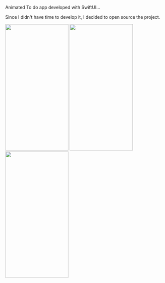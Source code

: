 Animated To do app developed with SwiftUI...

Since I didn't have time to develop it, I decided to open source the project.

<div>
<img src="https://i.ibb.co/CvTDPb0/Simulator-Screen-Shot-i-Phone-14-Pro-2022-10-24-at-22-22-34.png" width="200" height="400" />
<img src="https://i.ibb.co/HCJ6dyg/Simulator-Screen-Shot-i-Phone-14-Pro-2022-10-24-at-22-22-48.png" width="200" height="400" />
<img src="https://i.ibb.co/vV19ykV/Simulator-Screen-Shot-i-Phone-14-Pro-2022-10-24-at-22-23-59.png" width="200" height="400" />
</div>




